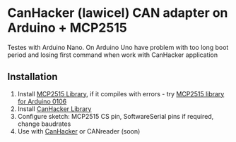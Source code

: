 # CanHacker (lawicel) CAN adapter on Arduino + MCP2515

Testes with Arduino Nano.
On Arduino Uno have problem with too long boot period and losing first command when work with CanHacker application

## Installation

1. Install [MCP2515 Library](https://github.com/autowp/arduino-mcp2515),
   if it compiles with errors - try
   [MCP2515 library for Arduino 0106](https://github.com/alexandersolovyov/arduino-mcp2515/tree/for_arduino_cc_0106)
2. Install [CanHacker Library](https://github.com/autowp/arduino-canhacker)
3. Configure sketch: MCP2515 CS pin, SoftwareSerial pins if required, change baudrates
4. Use with [CanHacker](http://www.mictronics.de/projects/usb-can-bus/) or CANreader (soon)
